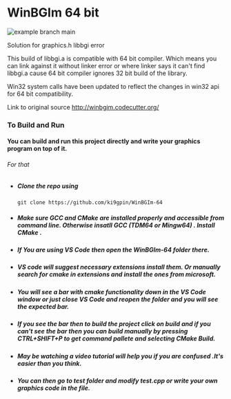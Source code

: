 # WinBGIm 64 bit

![example branch main](https://github.com/ki9gpin/WinBGIm-64/actions/workflows/cmake.yml/badge.svg)

Solution for graphics.h libbgi error

This build of libbgi.a is compatible with 64 bit compiler.
Which means you can link against it without linker error or 
where linker says it can't find libbgi.a cause 64 bit compiler 
ignores 32 bit build of the library.


Win32 system calls have been updated to reflect the changes in win32 api for 64 bit compatibility.

Link to original source http://winbgim.codecutter.org/



### To Build and Run
####  You can build and run this project directly and write your graphics program on top of it. 
###### For that
* #####        Clone the repo using 
      
      git clone https://github.com/ki9gpin/WinBGIm-64

* #####       Make sure GCC and CMake are installed properly and accessible from command line. Otherwise  insatll GCC (TDM64 or Mingw64) . Install CMake .

* #####       If You are using VS Code then open the WinBGIm-64 folder there. 

* #####       VS code will suggest necessary extensions install them.  Or manually search for cmake in extensions and install the ones from microsoft. 

* #####       You will see a bar with cmake functionality down in the VS Code window or just close VS Code and reopen the folder and you will see the expected bar.

* #####         If you see the bar then to build the project click on build and if you can't see the bar then you can build manually by  pressing CTRL+SHIFT+P to get command pallete and selecting CMake Build.  

* #####       May be watching a video tutorial will help you if you are confused .It's easier than you think.
 
* #####       You can then go to *test* folder and modify *test.cpp* or write your own graphics code in the file.
